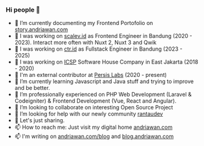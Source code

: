 ### Hi people 👋

- 🔭 I’m currently documenting my Frontend Portofolio on [story.andriawan.com](https://story.andriawan.com)
- 🔭 I was working on [scalev.id](https://scalev.id) as Frontend Engineer in Bandung (2020 - 2023). Interact more often with Nuxt 2, Nuxt 3 and Qwik
- 🔭 I was working on [ctr.id](https://ctr.id) as Fullstack Engineer in Bandung (2023 - 2025)
- 🔭 I was working on [ICSP](http://icsp.co.id) Software House Company in East Jakarta (2018 - 2020)
- 🔭 I'm an external contributor at [Persis Labs](https://gitlab.com/kominfo-pemuda-persis) (2020 - present)
- 🌱 I’m currently learning Javascript and Java stuff and trying to improve and be better.
- 🌱 I’m professionally experienced on PHP Web Development (Laravel & Codeigniter) & Frontend Development (Vue, React and Angular).
- 👯 I’m looking to collaborate on interesting Open Source Project
- 🤔 I’m looking for help with our newly community [rantaudev](https://github.com/rantaudev)
- 💬 Let's just sharing.
- 📫 How to reach me: Just visit my digital home [andriawan.com](https://andriawan.com)
- 📫 I'm writing on [andriawan.com/blog](https://andriawan.com/blog) and [blog.andriawan.com](https://blog.andriawan.com)
